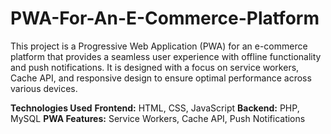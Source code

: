 # PWA-For-An-E-Commerce-Platform

This project is a Progressive Web Application (PWA) for an e-commerce platform that provides a seamless user experience with offline functionality and push notifications. It is designed with a focus on service workers, Cache API, and responsive design to ensure optimal performance across various devices.

**Technologies Used**
**Frontend:** HTML, CSS, JavaScript
**Backend:** PHP, MySQL
**PWA Features:** Service Workers, Cache API, Push Notifications
